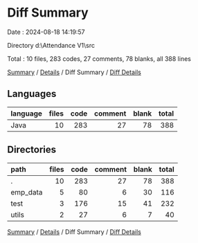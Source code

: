 # Diff Summary

Date : 2024-08-18 14:19:57

Directory d:\\Attendance V1\\src

Total : 10 files,  283 codes, 27 comments, 78 blanks, all 388 lines

[Summary](results.md) / [Details](details.md) / Diff Summary / [Diff Details](diff-details.md)

## Languages
| language | files | code | comment | blank | total |
| :--- | ---: | ---: | ---: | ---: | ---: |
| Java | 10 | 283 | 27 | 78 | 388 |

## Directories
| path | files | code | comment | blank | total |
| :--- | ---: | ---: | ---: | ---: | ---: |
| . | 10 | 283 | 27 | 78 | 388 |
| emp_data | 5 | 80 | 6 | 30 | 116 |
| test | 3 | 176 | 15 | 41 | 232 |
| utils | 2 | 27 | 6 | 7 | 40 |

[Summary](results.md) / [Details](details.md) / Diff Summary / [Diff Details](diff-details.md)